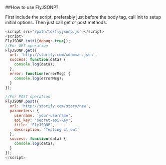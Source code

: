 ##How to use FlyJSONP?

First include the script, preferably just before the body tag, call init to setup initial options. Then just call get or post methods.

```javascript
<script src="/path/to/flyjsonp.js"></script>
<script>
FlyJSONP.init({debug: true});
//For GET operation
FlyJSONP.get({
  url: 'http://storify.com/xdamman.json',
  success: function(data) {
    console.log(data);
  },
  error: function(errorMsg) {
    console.log(errorMsg);
  }
});

//For POST operation
FlyJSONP.post({
  url: 'http://storify.com/story/new',
  parameters: {
    username: 'your-username',
    api_key: 'secret-api-key',
    title: 'FlyJSONP',
    description: 'Testing it out'
  },
  success: function(data) {
    console.log(data);
  }
});
</script>
```    
